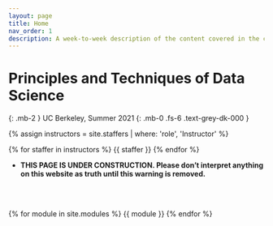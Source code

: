 ```yaml
---
layout: page
title: Home
nav_order: 1
description: A week-to-week description of the content covered in the course.
---
```


# Principles and Techniques of Data Science

{: .mb-2 }
UC Berkeley, Summer 2021
{: .mb-0 .fs-6 .text-grey-dk-000 }

<div>

{% assign instructors = site.staffers | where: 'role', 'Instructor' %}
<div class="role">
  {% for staffer in instructors %}
  {{ staffer }}
  {% endfor %}

</div>

<ul>
<li><b>THIS PAGE IS UNDER CONSTRUCTION. Please don’t interpret anything on this website as truth until this warning is removed. </b></li>
<!-- <li>Please read our <a href="http://www.ds100.org/su21faq">course FAQ</a> before contacting staff with questions that might be answered there.</li>
<li>The <a href="{{ site.baseurl }}/syllabus">Syllabus</a> contains a detailed explanation of how each course component will work this spring, given that the course is being taught entirely online.</li>
<li>The scheduling of all weekly events is in the <a href="{{ site.baseurl }}/calendar">Calendar</a>.</li>
<li>The Zoom links for all live events are in <a href="https://piazza.com/class/kk0b2ef3e7x5s3?cid=6">@6 on Piazza</a>.</li>
<li>Live events and lectures are highlighted in <strong><span style="color: green">green</span></strong> and asynchronous ones in <strong><span style="color: blue">blue</span></strong>.</li>
<li><strong>Note:</strong> The schedule of lectures and assignments is subject to change.</li> -->
</ul>

<br><br>

{% for module in site.modules %}
{{ module }}
{% endfor %}
